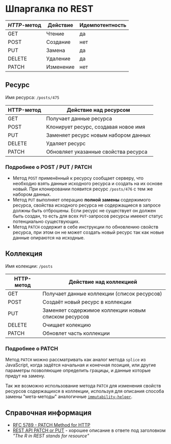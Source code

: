 # Шпаргалка по REST

| *HTTP*-метод | Действие  | Идемпотентность |
|--------------|-----------|-----------------|
| GET          | Чтение    | да              |
| POST         | Создание  | нет             |
| PUT          | Замена    | да              |
| DELETE       | Удаление  | да              |
| PATCH        | Изменение | нет             |

## Ресурс
Имя ресурса: `/posts/475`

| HTTP-метод | Действие над ресурсом                                                       |
|------------|-----------------------------------------------------------------------------|
| GET        | Получает данные ресурса                                                     |
| POST       | Клонирует ресурс, создавая новое имя                                        |
| PUT        | Заменяет ресурс новым набором данных                                        |
| DELETE     | Удаляет ресурс                                                              |
| PATCH      | Обновляет указанные свойства ресурса                                        |


### Подробнее о POST / PUT / PATCH 
- Метод `POST` применённый к ресурсу сообщает серверу, что необходио взять данные исходного ресурса и создать на их основе новый. При клонировании появится ресурс `/posts/476` с тем же набором данных.
- Метод `PUT` выполняет операцию **полной замены** содержимого ресурса, свойства исходного ресурса не содержащиеся в запросе должны быть отброшены. Если ресурс не существует он должен быть создан, то есть для всех `PUT`-запросов ресурсы имееют статус потенциально  существующих.
- Метод `PATCH` содержит в себе инструкции по обновлению свойств ресурса, при этом он не может создать новый ресурс так как новые данные опираются на исходные.

## Коллекция
Имя колекции: `/posts`

| HTTP-метод | Действие над коллекцией                              |
|------------|------------------------------------------------------|
| GET        | Получает данные коллекции (список ресурсов)          |
| POST       | Создаёт новый ресурс в коллекции                     |
| PUT        | Заменяет содержимое коллекции новым списком ресурсов |
| DELETE     | Очищает колекцию                                     |
| PATCH      | Обновлет часть коллекции                             |

### Подробнее о PATCH

Метод `PATCH` можно рассматривать как аналог метода `splice` из JavaScript, когда задётся начальная и конечная позиция, или другие параметры позволяющие определить грацицы, и данные которые придут на замену.

Так же возможно использование метода `PATCH` для изменения свойств ресурсов содержащихся в коллекции, используя для описания способа замены "мета-методы" аналогичные [`immutability-helper`](https://github.com/kolodny/immutability-helper).


## Справочная информация

- [RFC 5789 - PATCH Method for HTTP](https://tools.ietf.org/html/rfc5789)
- [REST API PATCH or PUT](https://stackoverflow.com/questions/24241893/rest-api-patch-or-put) - хорошее описание в ответе под заголовком *"The R in REST stands for resource"*
